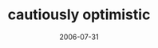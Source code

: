 ---
layout: base.njk
title : 'cautiously optimistic' 
view_title : 'cautiously optimistic' 
year : '2006' 
date : '2006-07-31' 
img_file : '/drawing/cautiouslyoptimistic.png' 
html_file : 'cautiouslyoptimistic' 
next_html : 'herewego.html' 
year_order : '187' 
permalink : "title/{{html_file}}.html"
---